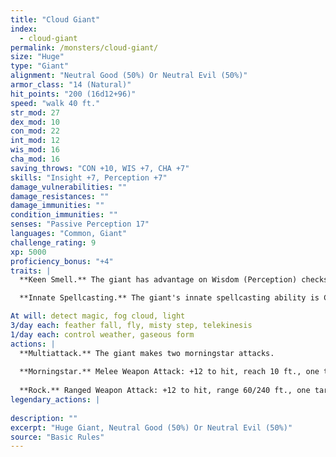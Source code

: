 ```yaml
---
title: "Cloud Giant"
index:
  - cloud-giant
permalink: /monsters/cloud-giant/
size: "Huge"
type: "Giant"
alignment: "Neutral Good (50%) Or Neutral Evil (50%)"
armor_class: "14 (Natural)"
hit_points: "200 (16d12+96)"
speed: "walk 40 ft."
str_mod: 27
dex_mod: 10
con_mod: 22
int_mod: 12
wis_mod: 16
cha_mod: 16
saving_throws: "CON +10, WIS +7, CHA +7"
skills: "Insight +7, Perception +7"
damage_vulnerabilities: ""
damage_resistances: ""
damage_immunities: ""
condition_immunities: ""
senses: "Passive Perception 17"
languages: "Common, Giant"
challenge_rating: 9
xp: 5000
proficiency_bonus: "+4"
traits: |
  **Keen Smell.** The giant has advantage on Wisdom (Perception) checks that rely on smell.

  **Innate Spellcasting.** The giant's innate spellcasting ability is Charisma. It can innately cast the following spells, requiring no material components:

At will: detect magic, fog cloud, light
3/day each: feather fall, fly, misty step, telekinesis
1/day each: control weather, gaseous form
actions: |
  **Multiattack.** The giant makes two morningstar attacks.
  
  **Morningstar.** Melee Weapon Attack: +12 to hit, reach 10 ft., one target. Hit: 21 (3d8 + 8) piercing damage.
  
  **Rock.** Ranged Weapon Attack: +12 to hit, range 60/240 ft., one target. Hit: 30 (4d10 + 8) bludgeoning damage.  
legendary_actions: |
  
description: ""
excerpt: "Huge Giant, Neutral Good (50%) Or Neutral Evil (50%)"
source: "Basic Rules"
---
```

